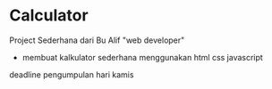 # Calculator
Project Sederhana dari Bu Alif "web developer" 
- membuat kalkulator sederhana menggunakan html css javascript

deadline pengumpulan hari kamis
